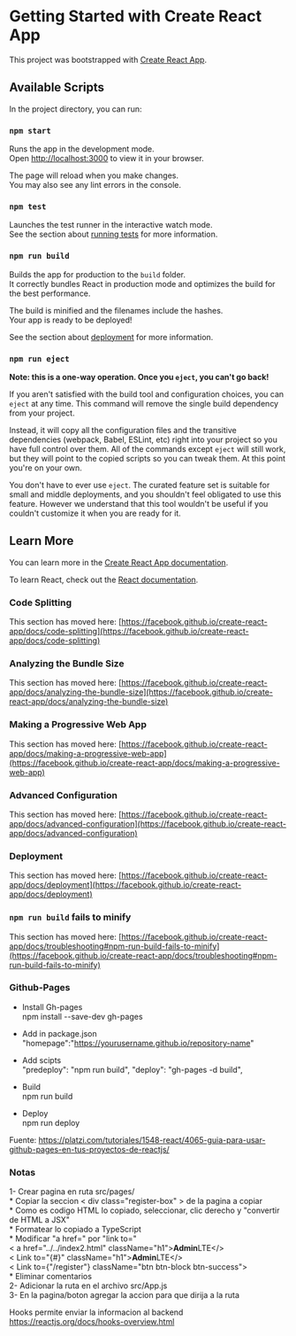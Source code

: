 # Getting Started with Create React App

This project was bootstrapped with [Create React App](https://github.com/facebook/create-react-app).

## Available Scripts

In the project directory, you can run:

### `npm start`

Runs the app in the development mode.\
Open [http://localhost:3000](http://localhost:3000) to view it in your browser.

The page will reload when you make changes.\
You may also see any lint errors in the console.

### `npm test`

Launches the test runner in the interactive watch mode.\
See the section about [running tests](https://facebook.github.io/create-react-app/docs/running-tests) for more information.

### `npm run build`

Builds the app for production to the `build` folder.\
It correctly bundles React in production mode and optimizes the build for the best performance.

The build is minified and the filenames include the hashes.\
Your app is ready to be deployed!

See the section about [deployment](https://facebook.github.io/create-react-app/docs/deployment) for more information.

### `npm run eject`

**Note: this is a one-way operation. Once you `eject`, you can't go back!**

If you aren't satisfied with the build tool and configuration choices, you can `eject` at any time. This command will remove the single build dependency from your project.

Instead, it will copy all the configuration files and the transitive dependencies (webpack, Babel, ESLint, etc) right into your project so you have full control over them. All of the commands except `eject` will still work, but they will point to the copied scripts so you can tweak them. At this point you're on your own.

You don't have to ever use `eject`. The curated feature set is suitable for small and middle deployments, and you shouldn't feel obligated to use this feature. However we understand that this tool wouldn't be useful if you couldn't customize it when you are ready for it.

## Learn More

You can learn more in the [Create React App documentation](https://facebook.github.io/create-react-app/docs/getting-started).

To learn React, check out the [React documentation](https://reactjs.org/).

### Code Splitting

This section has moved here: [https://facebook.github.io/create-react-app/docs/code-splitting](https://facebook.github.io/create-react-app/docs/code-splitting)

### Analyzing the Bundle Size

This section has moved here: [https://facebook.github.io/create-react-app/docs/analyzing-the-bundle-size](https://facebook.github.io/create-react-app/docs/analyzing-the-bundle-size)

### Making a Progressive Web App

This section has moved here: [https://facebook.github.io/create-react-app/docs/making-a-progressive-web-app](https://facebook.github.io/create-react-app/docs/making-a-progressive-web-app)

### Advanced Configuration

This section has moved here: [https://facebook.github.io/create-react-app/docs/advanced-configuration](https://facebook.github.io/create-react-app/docs/advanced-configuration)

### Deployment

This section has moved here: [https://facebook.github.io/create-react-app/docs/deployment](https://facebook.github.io/create-react-app/docs/deployment)

### `npm run build` fails to minify

This section has moved here: [https://facebook.github.io/create-react-app/docs/troubleshooting#npm-run-build-fails-to-minify](https://facebook.github.io/create-react-app/docs/troubleshooting#npm-run-build-fails-to-minify)


### Github-Pages
- Install Gh-pages  
npm install --save-dev gh-pages  
  
- Add in package.json  
"homepage":"https://yourusername.github.io/repository-name"  
  
- Add scipts  
    "predeploy": "npm run build",
    "deploy": "gh-pages -d build",  
  
- Build  
npm run build  
  
- Deploy  
npm run deploy  
  
Fuente: https://platzi.com/tutoriales/1548-react/4065-guia-para-usar-github-pages-en-tus-proyectos-de-reactjs/  


### Notas

1- Crear pagina en ruta src/pages/  
    * Copiar la seccion < div class="register-box" > de la pagina a copiar  
    * Como es codigo HTML lo copiado, seleccionar, clic derecho y "convertir de HTML a JSX"  
    * Formatear lo copiado a TypeScript  
    * Modificar "a href=" por "link to="  
        < a href="../../index2.html" className="h1"><b>Admin</b>LTE</>  
        < Link to="{#}" className="h1"><b>Admin</b>LTE</>  
        < Link to={"/register"} className="btn btn-block btn-success">  
    * Eliminar comentarios  
2- Adicionar la ruta en el archivo src/App.js  
3- En la pagina/boton agregar la accion para que dirija a la ruta  
  
Hooks permite enviar la informacion al backend
https://reactjs.org/docs/hooks-overview.html